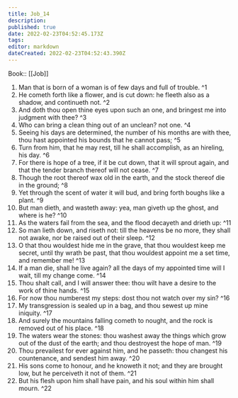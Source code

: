 ```yaml
---
title: Job_14
description: 
published: true
date: 2022-02-23T04:52:45.173Z
tags: 
editor: markdown
dateCreated: 2022-02-23T04:52:43.390Z
---
```


 Book:: [[Job]]
 1. Man that is born of a woman is of few days and full of trouble. ^1
 2. He cometh forth like a flower, and is cut down: he fleeth also as a shadow, and continueth not. ^2
 3. And doth thou open thine eyes upon such an one, and bringest me into judgment with thee? ^3
 4. Who can bring a clean thing out of an unclean? not one. ^4
 5. Seeing his days are determined, the number of his months are with thee, thou hast appointed his bounds that he cannot pass; ^5
 6. Turn from him, that he may rest, till he shall accomplish, as an hireling, his day. ^6
 7. For there is hope of a tree, if it be cut down, that it will sprout again, and that the tender branch thereof will not cease. ^7
 8. Though the root thereof wax old in the earth, and the stock thereof die in the ground; ^8
 9. Yet through the scent of water it will bud, and bring forth boughs like a plant. ^9
 10. But man dieth, and wasteth away: yea, man giveth up the ghost, and where is he? ^10
 11. As the waters fail from the sea, and the flood decayeth and drieth up: ^11
 12. So man lieth down, and riseth not: till the heavens be no more, they shall not awake, nor be raised out of their sleep. ^12
 13. O that thou wouldest hide me in the grave, that thou wouldest keep me secret, until thy wrath be past, that thou wouldest appoint me a set time, and remember me! ^13
 14. If a man die, shall he live again? all the days of my appointed time will I wait, till my change come. ^14
 15. Thou shalt call, and I will answer thee: thou wilt have a desire to the work of thine hands. ^15
 16. For now thou numberest my steps: dost thou not watch over my sin? ^16
 17. My transgression is sealed up in a bag, and thou sewest up mine iniquity. ^17
 18. And surely the mountains falling cometh to nought, and the rock is removed out of his place. ^18
 19. The waters wear the stones: thou washest away the things which grow out of the dust of the earth; and thou destroyest the hope of man. ^19
 20. Thou prevailest for ever against him, and he passeth: thou changest his countenance, and sendest him away. ^20
 21. His sons come to honour, and he knoweth it not; and they are brought low, but he perceiveth it not of them. ^21
 22. But his flesh upon him shall have pain, and his soul within him shall mourn. ^22
